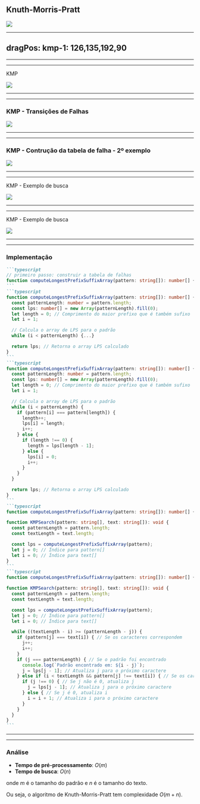 ## Knuth-Morris-Pratt

<div class="w-full max-w-[600px] mx-auto">
<img
src="/images/kmp-paper.png"
/>
</div>

---
dragPos:
  kmp-1: 126,135,192,90
---

<Cadeia cadeia="A ARANHA SUBIU A PAREDE" />

<Cadeia v-drag="'kmp-1'" cadeia="ARANHA" />

<Counter />

<!--
O KMP trabalha com a ideia de que se o padrão não casar com o texto em uma determinada posição, ele pode pular algumas posições do texto, pois ele já sabe que essas posições não casam com o padrão.

O KMP encontra a performance desejada, ou seja, ele compara cada caractere do texto uma única vez.

Com o passar dos anos, algoritmos mais sofisticados permitem encontrar padrões testando APENAS alguns caracteres do texto.
-->

---
---

KMP

<div class="flex justify-center items-center w-full mx-auto">
<img
src="/images/kmp-clear.svg"
/>
</div>

<!--
O KMP parte da ideia de um diagrama de estados, onde cada estado representa um prefixo do padrão.

Cada estado representa uma etapa do reconhecimento do padrão.

Se estou fazendo o reconhecimento, e ainda não tem nenhum caracter testado, estou no estado 0.

Se o primeiro caracter do padrão casar com o primeiro caracter do texto, eu passo para o estado 1.

Chegando no estado 6, Encontrei o padrão em uma determinada posição do texto.

Então devo voltar 6 posições.

O que acontece na maioria das vezes, é que não encontramos o padrão em uma determinada posição do texto e a transição de estado vai falhar.

Se eu estiver no estado 0 e não vier um A, eu permaneço no estado 0.

Agora se eu estiver no estado 1 e vier outra letra, a forma mais simples é pensar em voltar ao estado 0.
Mas o KMP é mais inteligente que isso.

Vamos suport que encontramos dois A seguidos:

Eu encontro o primeiro A, vou para o estado 1. 

Em seguida encontro o segundo A, volto para o 0 ou mantenho no 1?

Esse segundo A, pode ser o inicio de um novo padrão.

Knuth-Morris-Pratt resolve isso com a tabela de falhas.
-->

---
---

### KMP - Transições de Falhas

<div class="flex justify-center items-center w-full mx-auto">
<img
src="/images/kmp-1.svg"
/>
</div>

<!--
Cada estado representa uma etapa do reconhecimento do padrão.

Se eu estiver no estado 0 e não vier um A, eu permaneço no estado 0.

Transição baseada em eventos.
-->

---
---

### KMP - Contrução da tabela de falha - 2º exemplo

<div class="flex justify-center items-center w-full mx-auto">
<img
src="/images/kmp-2.svg"
/>
</div>

<!--
A análise é relativamente simples, temos que pensar em repetição de prefixos.

AR é prefixo? Sim, prefixo de tamanho 2.

O diagrama ajuda visualmente a entender a tabela de falhas.
-->

---
---

KMP - Exemplo de busca

<img
src="/images/kmp-3.svg"
/>

<!--
Os caracteres do padrão são usados apenas para construir a tabela de falhas.

A busca é feita apenas com o texto.
-->

---
---

KMP - Exemplo de busca

<img
src="/images/kmp-4.svg"
/>

---
---

### Implementação

````md magic-move
```typescript
// primeiro passo: construir a tabela de falhas
function computeLongestPrefixSuffixArray(pattern: string[]): number[] {...}
```
```typescript
function computeLongestPrefixSuffixArray(pattern: string[]): number[] {
  const patternLength: number = pattern.length;
  const lps: number[] = new Array(patternLength).fill(0);
  let length = 0; // Comprimento do maior prefixo que é também sufixo
  let i = 1;

  // Calcula o array de LPS para o padrão
  while (i < patternLength) {...}

  return lps; // Retorna o array LPS calculado
}
```
```typescript
function computeLongestPrefixSuffixArray(pattern: string[]): number[] {
  const patternLength: number = pattern.length;
  const lps: number[] = new Array(patternLength).fill(0);
  let length = 0; // Comprimento do maior prefixo que é também sufixo
  let i = 1;

  // Calcula o array de LPS para o padrão
  while (i < patternLength) {
    if (pattern[i] === pattern[length]) {
      length++;
      lps[i] = length;
      i++;
    } else {
      if (length !== 0) {
        length = lps[length - 1];
      } else {
        lps[i] = 0;
        i++;
      }
    }
  }

  return lps; // Retorna o array LPS calculado
}
```
```typescript
function computeLongestPrefixSuffixArray(pattern: string[]): number[] {...}

function KMPSearch(pattern: string[], text: string[]): void {
  const patternLength = pattern.length;
  const textLength = text.length;

  const lps = computeLongestPrefixSuffixArray(pattern);
  let j = 0; // Índice para pattern[]
  let i = 0; // Índice para text[]
}
```
```typescript
function computeLongestPrefixSuffixArray(pattern: string[]): number[] {...}

function KMPSearch(pattern: string[], text: string[]): void {
  const patternLength = pattern.length;
  const textLength = text.length;

  const lps = computeLongestPrefixSuffixArray(pattern);
  let j = 0; // Índice para pattern[]
  let i = 0; // Índice para text[]

  while ((textLength - i) >= (patternLength - j)) {
    if (pattern[j] === text[i]) { // Se os caracteres correspondem
      j++;
      i++;
    }
    if (j === patternLength) { // Se o padrão foi encontrado
      console.log(`Padrão encontrado em: ${i - j}`);
      j = lps[j - 1]; // Atualiza j para o próximo caractere
    } else if (i < textLength && pattern[j] !== text[i]) { // Se os caracteres não correspondem
      if (j !== 0) { // Se j não é 0, atualiza j
        j = lps[j - 1]; // Atualiza j para o próximo caractere
      } else { // Se j é 0, atualiza i
        i = i + 1; // Atualiza i para o próximo caractere
      }
    }
  }
}
```
````

---
---

### Análise

- **Tempo de pré-processamento**: $O(m)$
- **Tempo de busca**: $O(n)$

onde $m$ é o tamanho do padrão e $n$ é o tamanho do texto.

Ou seja, o algoritmo de Knuth-Morris-Pratt tem complexidade $O(m + n)$.
